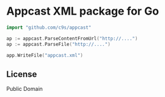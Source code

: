 Appcast XML package for Go
==========================

```go
import "github.com/c9s/appcast"

ap := appcast.ParseContentFromUrl("http://....")
ap := appcast.ParseFile("http://....")

app.WriteFile("appcast.xml")

```



License
-------
Public Domain
